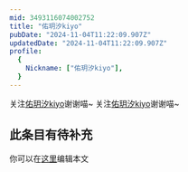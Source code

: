 ```yaml
---
mid: 3493116074002752
title: "佑玥汐kiyo"
pubDate: "2024-11-04T11:22:09.907Z"
updatedDate: "2024-11-04T11:22:09.907Z"
profile:
  {
    Nickname: ["佑玥汐kiyo"],
  }
---
```


关注[佑玥汐kiyo](https://space.bilibili.com/3493116074002752)谢谢喵~ 关注[佑玥汐kiyo](https://space.bilibili.com/3493116074002752)谢谢喵~

## 此条目有待补充
你可以在[这里](https://github.com/Yuhanawa/VTuber.ICU/edit/master/src/content/v/佑玥汐kiyo/index.md)编辑本文
